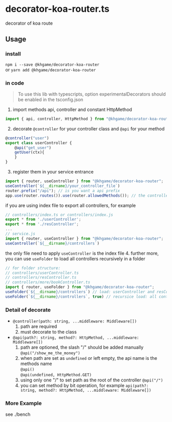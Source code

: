 # decorator-koa-router.ts

decorator of koa route

## Usage

### install

`npm i --save @khgame/decorator-koa-router`   
or
`yarn add @khgame/decorator-koa-router`

### in code

> To use this lib with typescripts, option experimentalDecorators should be enabled in the tsconfig.json

1. import methods api, controller and constant HttpMethod
```js
import { api, controller, HttpMethod } from "@khgame/decorator-koa-router"
```
2. decorate `@controller` for your controller class and `@api` for your method
```js
@controller("user")
export class userController {
    @api("get_user")
    getUser(ctx){
    }
}
```
3. register them in your service entrance
```js
import { router, useController } from "@khgame/decorator-koa-router";
useController(`${__dirname}/your_controller_file`)
router.prefix("/api"); // is you want a api prefix
app.use(router.routes()).use(router.allowedMethods()); // the controller will registered automatically
````
if you are using index file to export all controllers, for example
```js
// controllers/index.ts or controllers/index.js
export * from './userController';
export * from './resController';
...
// service.js
import { router, useController } from "@khgame/decorator-koa-router";
useController(`${__dirname}/controllers`)
```
the only file need to apply `useController` is the index file
4. further more, you can use `useFolder` to load all controllers recursively in a folder
```js
// for folder structure:
// controllers/userController.ts
// controllers/resController.ts
// controllers/more/bookController.ts
import { router, useFolder } from "@khgame/decorator-koa-router";
useFolder(`${__dirname}/controllers`) // load: userController and resController
useFolder(`${__dirname}/controllers`, true) // recursice load: all controllers
```

### Detail of decorate

- `@controller(path: string, ...middleware: Middleware[])`  
    1. path are required
    2. must decorate to the class  
- `@api(path?: string, method?: HttpMethod, ...middleware: Middleware[])`    
    1. path are optioned, the slash "/" should be added manually  
        `@api("/show_me_the_money")`  
    2. when path are set as `undefined` or left empty, the api name is the methods name  
        `@api()`  
        `@api(undefined, HttpMethod.GET)`  
    3. using only one "/" to set path as the root of the controller
        `@api("/")`
    4. you can set method by bit operation, for example
        `api(path?: string, method?: HttpMethod, ...middleware: Middleware[])`
        
### More Example

see ./bench